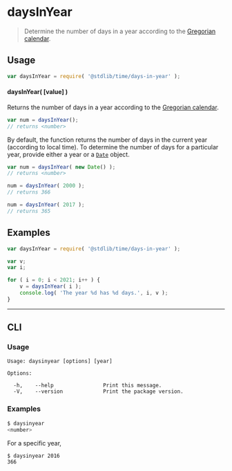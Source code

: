 # daysInYear

> Determine the number of days in a year according to the [Gregorian calendar][gregorian-calendar].

<section class="usage">

## Usage

``` javascript
var daysInYear = require( '@stdlib/time/days-in-year' );
```


#### daysInYear( \[value\] )

Returns the number of days in a year according to the [Gregorian calendar][gregorian-calendar].

``` javascript
var num = daysInYear();
// returns <number>
```

By default, the function returns the number of days in the current year (according to local time). To determine the number of days for a particular year, provide either a year or a [`Date`][date-object] object.

``` javascript
var num = daysInYear( new Date() );
// returns <number>

num = daysInYear( 2000 );
// returns 366

num = daysInYear( 2017 );
// returns 365
```

</section>

<!-- /.usage -->


<section class="examples">

## Examples

``` javascript
var daysInYear = require( '@stdlib/time/days-in-year' );

var v;
var i;

for ( i = 0; i < 2021; i++ ) {
    v = daysInYear( i );
    console.log( 'The year %d has %d days.', i, v );
}
```

</section>

<!-- /.examples -->


---

<section class="cli">

## CLI

<section class="usage">

### Usage

``` text
Usage: daysinyear [options] [year]

Options:

  -h,    --help                Print this message.
  -V,    --version             Print the package version.
```

</section>

<!-- /.usage -->

<section class="examples">

### Examples

``` bash
$ daysinyear
<number>
```

For a specific year,

``` bash
$ daysinyear 2016
366
```

</section>

<!-- /.examples -->

</section>

<!-- /.cli -->


<section class="links">

[gregorian-calendar]: https://en.wikipedia.org/wiki/Gregorian_calendar
[date-object]: https://developer.mozilla.org/en-US/docs/Web/JavaScript/Reference/Global_Objects/Date

</section>

<!-- /.links -->
